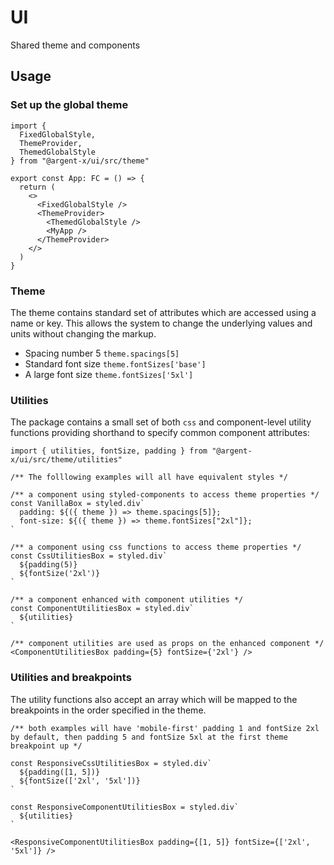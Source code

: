 # UI

Shared theme and components

## Usage

### Set up the global theme

```tsx
import {
  FixedGlobalStyle,
  ThemeProvider,
  ThemedGlobalStyle
} from "@argent-x/ui/src/theme"

export const App: FC = () => {
  return (
    <>
      <FixedGlobalStyle />
      <ThemeProvider>
        <ThemedGlobalStyle />
        <MyApp />
      </ThemeProvider>
    </>
  )
}
```

### Theme

The theme contains standard set of attributes which are accessed using a name or key. This allows the system to change the underlying values and units without changing the markup.

- Spacing number 5 `theme.spacings[5]`
- Standard font size `theme.fontSizes['base']`
- A large font size `theme.fontSizes['5xl']`

### Utilities

The package contains a small set of both `css` and component-level utility functions providing shorthand to specify common component attributes:

```tsx
import { utilities, fontSize, padding } from "@argent-x/ui/src/theme/utilities"

/** The folllowing examples will all have equivalent styles */

/** a component using styled-components to access theme properties */
const VanillaBox = styled.div`
  padding: ${({ theme }) => theme.spacings[5]};
  font-size: ${({ theme }) => theme.fontSizes["2xl"]};
`

/** a component using css functions to access theme properties */
const CssUtilitiesBox = styled.div`
  ${padding(5)}
  ${fontSize('2xl')}
`

/** a component enhanced with component utilities */
const ComponentUtilitiesBox = styled.div`
  ${utilities}
`

/** component utilities are used as props on the enhanced component */
<ComponentUtilitiesBox padding={5} fontSize={'2xl'} />

```

### Utilities and breakpoints

The utility functions also accept an array which will be mapped to the breakpoints in the order specified in the theme.

```tsx
/** both examples will have 'mobile-first' padding 1 and fontSize 2xl by default, then padding 5 and fontSize 5xl at the first theme breakpoint up */

const ResponsiveCssUtilitiesBox = styled.div`
  ${padding([1, 5])}
  ${fontSize(['2xl', '5xl'])}
`

const ResponsiveComponentUtilitiesBox = styled.div`
  ${utilities}
`

<ResponsiveComponentUtilitiesBox padding={[1, 5]} fontSize={['2xl', '5xl']} />

```
